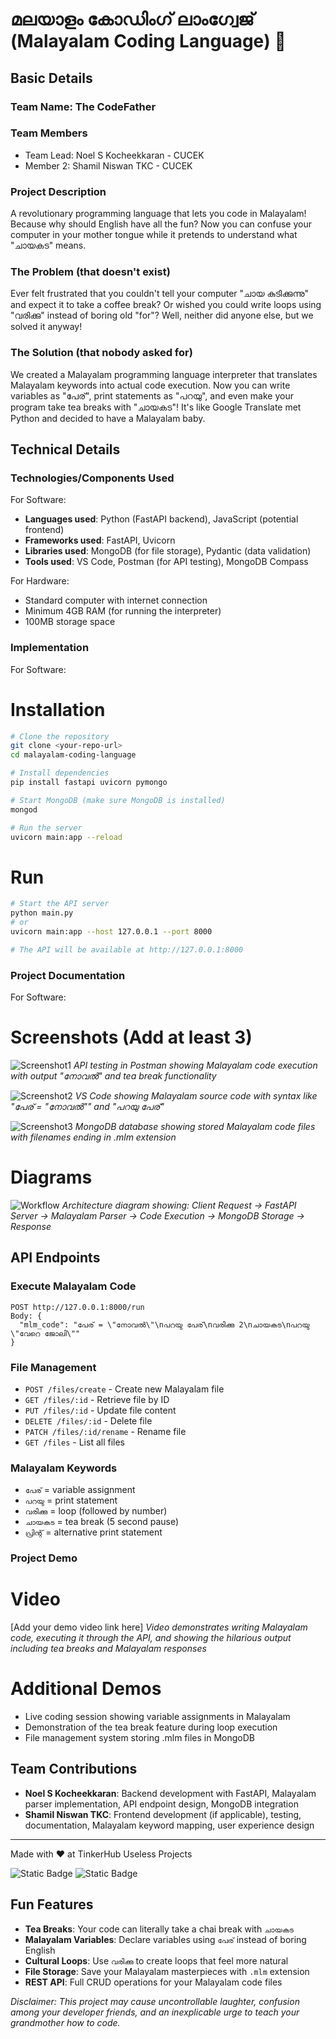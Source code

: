 # മലയാളം കോഡിംഗ് ലാംഗ്വേജ് (Malayalam Coding Language) 🎯

## Basic Details

### Team Name: The CodeFather

### Team Members

- Team Lead: Noel S Kocheekkaran - CUCEK
- Member 2: Shamil Niswan TKC - CUCEK

### Project Description

A revolutionary programming language that lets you code in Malayalam! Because why should English have all the fun? Now you can confuse your computer in your mother tongue while it pretends to understand what "ചായകട" means.

### The Problem (that doesn't exist)

Ever felt frustrated that you couldn't tell your computer "ചായ കുടിക്കുന്നു" and expect it to take a coffee break? Or wished you could write loops using "വരിക്കു" instead of boring old "for"? Well, neither did anyone else, but we solved it anyway!

### The Solution (that nobody asked for)

We created a Malayalam programming language interpreter that translates Malayalam keywords into actual code execution. Now you can write variables as "പേര്", print statements as "പറയു", and even make your program take tea breaks with "ചായകട"! It's like Google Translate met Python and decided to have a Malayalam baby.

## Technical Details

### Technologies/Components Used

For Software:

- **Languages used**: Python (FastAPI backend), JavaScript (potential frontend)
- **Frameworks used**: FastAPI, Uvicorn
- **Libraries used**: MongoDB (for file storage), Pydantic (data validation)
- **Tools used**: VS Code, Postman (for API testing), MongoDB Compass

For Hardware:

- Standard computer with internet connection
- Minimum 4GB RAM (for running the interpreter)
- 100MB storage space

### Implementation

For Software:

# Installation

```bash
# Clone the repository
git clone <your-repo-url>
cd malayalam-coding-language

# Install dependencies
pip install fastapi uvicorn pymongo

# Start MongoDB (make sure MongoDB is installed)
mongod

# Run the server
uvicorn main:app --reload
```

# Run

```bash
# Start the API server
python main.py
# or
uvicorn main:app --host 127.0.0.1 --port 8000

# The API will be available at http://127.0.0.1:8000
```

### Project Documentation

For Software:

# Screenshots (Add at least 3)

![Screenshot1](add-your-api-testing-screenshot)
_API testing in Postman showing Malayalam code execution with output "നോവൽ" and tea break functionality_

![Screenshot2](add-your-code-editor-screenshot)
_VS Code showing Malayalam source code with syntax like "പേര് = \"നോവൽ\"" and "പറയു പേര്"_

![Screenshot3](add-your-mongodb-screenshot)
_MongoDB database showing stored Malayalam code files with filenames ending in .mlm extension_

# Diagrams

![Workflow](add-your-architecture-diagram)
_Architecture diagram showing: Client Request → FastAPI Server → Malayalam Parser → Code Execution → MongoDB Storage → Response_

## API Endpoints

### Execute Malayalam Code

```
POST http://127.0.0.1:8000/run
Body: {
  "mlm_code": "പേര് = \"നോവൽ\"\nപറയു പേര്\nവരിക്കു 2\nചായകട\nപറയു \"വേറെ ജോലി\""
}
```

### File Management

- `POST /files/create` - Create new Malayalam file
- `GET /files/:id` - Retrieve file by ID
- `PUT /files/:id` - Update file content
- `DELETE /files/:id` - Delete file
- `PATCH /files/:id/rename` - Rename file
- `GET /files` - List all files

### Malayalam Keywords

- `പേര്` = variable assignment
- `പറയു` = print statement
- `വരിക്കു` = loop (followed by number)
- `ചായകട` = tea break (5 second pause)
- `പ്രിന്റ്` = alternative print statement

### Project Demo

# Video

[Add your demo video link here]
_Video demonstrates writing Malayalam code, executing it through the API, and showing the hilarious output including tea breaks and Malayalam responses_

# Additional Demos

- Live coding session showing variable assignments in Malayalam
- Demonstration of the tea break feature during loop execution
- File management system storing .mlm files in MongoDB

## Team Contributions

- **Noel S Kocheekkaran**: Backend development with FastAPI, Malayalam parser implementation, API endpoint design, MongoDB integration
- **Shamil Niswan TKC**: Frontend development (if applicable), testing, documentation, Malayalam keyword mapping, user experience design

---

Made with ❤️ at TinkerHub Useless Projects

![Static Badge](https://img.shields.io/badge/TinkerHub-24?color=%23000000&link=https%3A%2F%2Fwww.tinkerhub.org%2F)
![Static Badge](https://img.shields.io/badge/UselessProjects--25-25?link=https%3A%2F%2Fwww.tinkerhub.org%2Fevents%2FQ2Q1TQKX6Q%2FUseless%2520Projects)

## Fun Features

- **Tea Breaks**: Your code can literally take a chai break with `ചായകട`
- **Malayalam Variables**: Declare variables using `പേര്` instead of boring English
- **Cultural Loops**: Use `വരിക്കു` to create loops that feel more natural
- **File Storage**: Save your Malayalam masterpieces with `.mlm` extension
- **REST API**: Full CRUD operations for your Malayalam code files

_Disclaimer: This project may cause uncontrollable laughter, confusion among your developer friends, and an inexplicable urge to teach your grandmother how to code._
